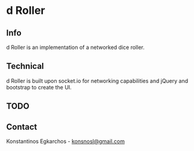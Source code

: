 # d Roller #

## Info ##
d Roller is an implementation of a networked dice roller.

## Technical ##
d Roller is built upon socket.io for networking capabilities and jQuery and bootstrap to create the UI.

## TODO ##


## Contact ##
Konstantinos Egkarchos - konsnosl@gmail.com